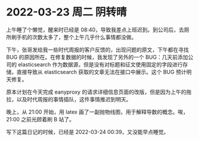 # 2022-03-23 周二 阴转晴

上午睡了个懒觉，醒来时已经是 08:40，导致我差点上班迟到。到公司后，去厕所刷手机的次数太多了，整个上午几乎什么事情都没做。

下午，张哥发给我一些时代周报的客户反馈的，出现问题的原文，下午都在寻找 BUG 的原因所在。在修复数据的时候，我发现了另外的一个 BUG：几天前添加公司的 elasticsearch 作为数据源，但是没有对标题和征文使用固定的字段进行存储，直接导致从 elasticsearch 获取的文章无法在接口中展示。这个 BUG 预计明天修复。

原本计划在今天完成 eanyproxy 的请求详细信息页面的改版，但是因为上午的拖拉，以及时代周报的事情插队，这件事情推迟到明天。

晚上，从 21:00 开始，用 latex 画了一副抛物线图，用于解释导数的概念。唉，21:00 之前光顾着刷 B 站了。

写下这篇日记的时候，已经是 2022-03-24 00:39，又没能早点睡觉。
